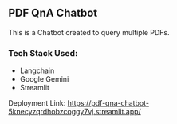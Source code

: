 ## PDF QnA Chatbot

This is a Chatbot created to query multiple PDFs.

### Tech Stack Used:
* Langchain
* Google Gemini
* Streamlit
  
Deployment Link:
https://pdf-qna-chatbot-5knecyzqrdhobzcoggy7vj.streamlit.app/
